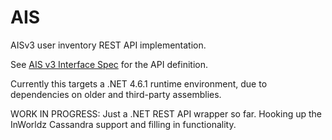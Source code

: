 # AIS
AISv3 user inventory REST API implementation.

See [AIS v3 Interface Spec](http://wiki.secondlife.com/wiki/Linden_Lab_Official:Inventory_API_v3) for the API definition.

Currently this targets a .NET 4.6.1 runtime environment, due to dependencies on older and third-party assemblies.

WORK IN PROGRESS: Just a .NET REST API wrapper so far. Hooking up the InWorldz Cassandra support and filling in functionality.
